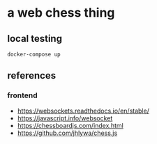 # a web chess thing

## local testing
```
docker-compose up
```

## references
### frontend
- https://websockets.readthedocs.io/en/stable/
- https://javascript.info/websocket
- https://chessboardjs.com/index.html
- https://github.com/jhlywa/chess.js

